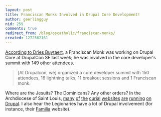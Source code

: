 ```yaml
---
layout: post
title: Franciscan Monks Involved in Drupal Core Development!
author: geerlingguy
nid: 259
comments: true
redirect_from: /blog/oscatholic/franciscan-monks/
created: 1272562161
---
```

<p><a href="http://buytaert.net/drupalcon-san-francisco-wrapup">According to Dries Buytaert</a>, a Franciscan Monk was working on Drupal Core at DrupalCon SF last week; he was involved in the core developer&#39;s summit with 149 other attendees.</p>
<blockquote>
<p>[At Drupalcon, we] organized a core developer summit with 150 attendees, 16 lightning talks, 11 breakout sessions and 1 Franciscan monk.</p>
</blockquote>
<p>Where are the Jesuits? The Dominicans? Any other orders? In the Archdiocese of Saint Louis, <a href="http://archstl.org/">many</a> <a href="http://stlyouth.org/">of</a> <a href="http://stlouisreview.com/">the</a> <a href="http://cycstl.net/">curial</a> <a href="http://store.stlyouth.org/">websites</a> <a href="http://idcards.cycstl.net/">are</a> <a href="http://catholicscoutingstl.org/">running</a> <a href="http://reapteam.org/">on</a> <a href="http://registration.stlyouth.org/">Drupal</a>. I also hear the Legionaries have a lot of Drupal involvement (for instance, their <a href="http://www.familiausa.net/">Familia</a> website).</p>
